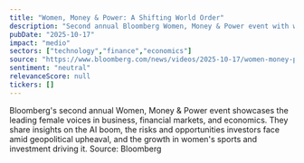 ```yaml
---
title: "Women, Money & Power: A Shifting World Order"
description: "Second annual Bloomberg Women, Money & Power event with world's leading female voices in business, financial markets, and economics, discussing AI boom, investor opportunities and risks amidst geopolitical change, and growth in women's sports and investment."
pubDate: "2025-10-17"
impact: "medio"
sectors: ["technology","finance","economics"]
source: "https://www.bloomberg.com/news/videos/2025-10-17/women-money-power-a-shifting-world-order"
sentiment: "neutral"
relevanceScore: null
tickers: []
---
```


Bloomberg's second annual Women, Money & Power event showcases the leading female voices in business, financial markets, and economics. They share insights on the AI boom, the risks and opportunities investors face amid geopolitical upheaval, and the growth in women's sports and investment driving it. Source: Bloomberg
